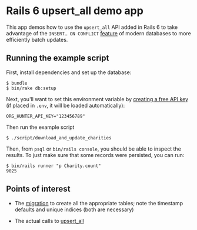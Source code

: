 # Rails 6 upsert_all demo app

This app demos how to use the `upsert_all` API added in Rails 6 to take
advantage of the `INSERT… ON CONFLICT`
[feature](https://www.postgresql.org/docs/9.5/sql-insert.html#SQL-ON-CONFLICT)
of modern databases to more efficiently batch updates.

## Running the example script

First, install dependencies and set up the database:

```
$ bundle
$ bin/rake db:setup
```

Next, you'll want to set this environment variable by [creating a free API
key](https://orghunter.3scale.net/#plans") (if placed in `.env`, it will be
loaded automatically):

```
ORG_HUNTER_API_KEY="123456789"
```

Then run the example script

```
$ ./script/download_and_update_charities
```

Then, from `psql` or `bin/rails console`, you should be able to inspect the
results.  To just make sure that some records were persisted, you can run:

```
$ bin/rails runner "p Charity.count"
9025
```

## Points of interest

* The [migration](/db/migrate/20200401023456_add_cities_and_charities.rb) to
  create all the appropriate tables; note the timestamp defaults and unique
  indices (both are necessary)

* The actual calls to [upsert_all](/app/lib/upserts_charities.rb)
